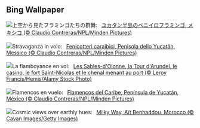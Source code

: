 ## Bing Wallpaper
![](https://www.bing.com/th?id=OHR.YucatanFlamingos_JA-JP2002783035_UHD.jpg&w=1000)上空から見たフラミンゴたちの群舞:&nbsp;&ensp;[ユカタン半島のベニイロフラミンゴ, メキシコ  (© Claudio Contreras/NPL/Minden Pictures)](https://www.bing.com/th?id=OHR.YucatanFlamingos_JA-JP2002783035_UHD.jpg)
<br><br/>
![](https://www.bing.com/th?id=OHR.YucatanFlamingos_IT-IT6590871746_UHD.jpg&w=1000)Stravaganza in volo:&nbsp;&ensp;[Fenicotteri caraibici, Penisola dello Yucatán, Messico (© Claudio Contreras/NPL/Minden Pictures)](https://www.bing.com/th?id=OHR.YucatanFlamingos_IT-IT6590871746_UHD.jpg)
<br><br/>
![](https://www.bing.com/th?id=OHR.VendeeGlobe_FR-FR8019139667_UHD.jpg&w=1000)La flamboyance en vol:&nbsp;&ensp;[Les Sables-d'Olonne, la Tour d'Arundel, le casino, le fort Saint-Nicolas et le chenal menant au port (© Leroy Francis/Hemis/Alamy Stock Photo)](https://www.bing.com/th?id=OHR.VendeeGlobe_FR-FR8019139667_UHD.jpg)
<br><br/>
![](https://www.bing.com/th?id=OHR.YucatanFlamingos_ES-ES2437405213_UHD.jpg&w=1000)Flamencos en vuelo:&nbsp;&ensp;[Flamencos del Caribe, Península de Yucatán, México (© Claudio Contreras/NPL/Minden Pictures)](https://www.bing.com/th?id=OHR.YucatanFlamingos_ES-ES2437405213_UHD.jpg)
<br><br/>
![](https://www.bing.com/th?id=OHR.MoroccoMilkyWay_EN-GB5541631027_UHD.jpg&w=1000)Cosmic views over earthly hues:&nbsp;&ensp;[Milky Way, Aït Benhaddou, Morocco (© Cavan Images/Getty Images)](https://www.bing.com/th?id=OHR.MoroccoMilkyWay_EN-GB5541631027_UHD.jpg)
<br><br/>
